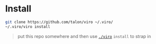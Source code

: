 # Install

```sh
git clone https://github.com/talon/viro ~/.viro/
~/.viro/viro install
```
> put this repo somewhere and then use [`./viro`](./viro) `install` to strap in
